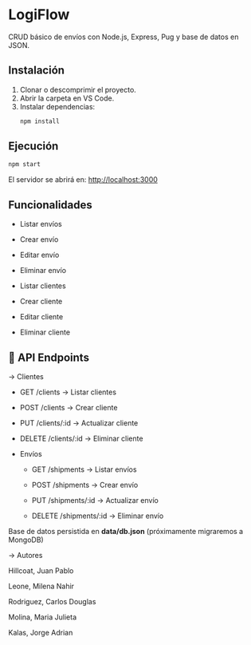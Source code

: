 # LogiFlow 

CRUD básico de envíos con Node.js, Express, Pug y base de datos en JSON.

## Instalación

1. Clonar o descomprimir el proyecto.
2. Abrir la carpeta en VS Code.
3. Instalar dependencias:
   ```bash
   npm install
   ```

## Ejecución

```bash
npm start
```

El servidor se abrirá en: [http://localhost:3000](http://localhost:3000)

## Funcionalidades

- Listar envíos
- Crear envío
- Editar envío
- Eliminar envío

- Listar clientes
- Crear cliente
- Editar cliente
- Eliminar cliente

## 🧪 API Endpoints

-> Clientes

  - GET /clients → Listar clientes

  - POST /clients → Crear cliente

  - PUT /clients/:id → Actualizar cliente

  - DELETE /clients/:id → Eliminar cliente

- Envíos

  - GET /shipments → Listar envíos

  - POST /shipments → Crear envío

  - PUT /shipments/:id → Actualizar envío

  - DELETE /shipments/:id → Eliminar envío

Base de datos persistida en **data/db.json** (próximamente migraremos a MongoDB)

-> Autores

Hillcoat, Juan Pablo

Leone, Milena Nahir

Rodriguez, Carlos Douglas

Molina, Maria Julieta

Kalas, Jorge Adrian
